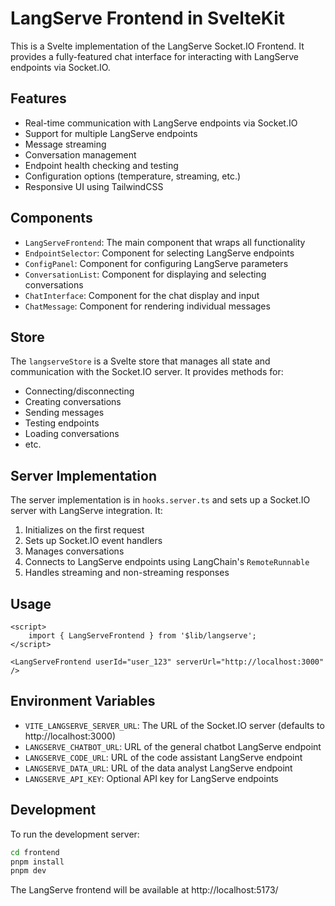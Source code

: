 # LangServe Frontend in SvelteKit

This is a Svelte implementation of the LangServe Socket.IO Frontend. It provides a fully-featured chat interface for interacting with LangServe endpoints via Socket.IO.

## Features

- Real-time communication with LangServe endpoints via Socket.IO
- Support for multiple LangServe endpoints
- Message streaming
- Conversation management
- Endpoint health checking and testing
- Configuration options (temperature, streaming, etc.)
- Responsive UI using TailwindCSS

## Components

- `LangServeFrontend`: The main component that wraps all functionality
- `EndpointSelector`: Component for selecting LangServe endpoints
- `ConfigPanel`: Component for configuring LangServe parameters
- `ConversationList`: Component for displaying and selecting conversations
- `ChatInterface`: Component for the chat display and input
- `ChatMessage`: Component for rendering individual messages

## Store

The `langserveStore` is a Svelte store that manages all state and communication with the Socket.IO server. It provides methods for:

- Connecting/disconnecting
- Creating conversations
- Sending messages
- Testing endpoints
- Loading conversations
- etc.

## Server Implementation

The server implementation is in `hooks.server.ts` and sets up a Socket.IO server with LangServe integration. It:

1. Initializes on the first request
2. Sets up Socket.IO event handlers
3. Manages conversations
4. Connects to LangServe endpoints using LangChain's `RemoteRunnable`
5. Handles streaming and non-streaming responses

## Usage

```svelte
<script>
	import { LangServeFrontend } from '$lib/langserve';
</script>

<LangServeFrontend userId="user_123" serverUrl="http://localhost:3000" />
```

## Environment Variables

- `VITE_LANGSERVE_SERVER_URL`: The URL of the Socket.IO server (defaults to http://localhost:3000)
- `LANGSERVE_CHATBOT_URL`: URL of the general chatbot LangServe endpoint
- `LANGSERVE_CODE_URL`: URL of the code assistant LangServe endpoint
- `LANGSERVE_DATA_URL`: URL of the data analyst LangServe endpoint
- `LANGSERVE_API_KEY`: Optional API key for LangServe endpoints

## Development

To run the development server:

```bash
cd frontend
pnpm install
pnpm dev
```

The LangServe frontend will be available at http://localhost:5173/
